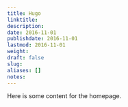 ```yaml
---
title: Hugo
linktitle:
description:
date: 2016-11-01
publishdate: 2016-11-01
lastmod: 2016-11-01
weight:
draft: false
slug:
aliases: []
notes:
---
```


Here is some content for the homepage.

